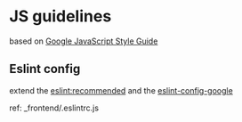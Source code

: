 # JS guidelines
based on [Google JavaScript Style Guide](https://google.github.io/styleguide/jsguide.html)

## Eslint config
extend the [eslint:recommended](https://eslint.org/docs/rules/)
and the [eslint-config-google](https://github.com/google/eslint-config-google)

ref: _frontend/.eslintrc.js